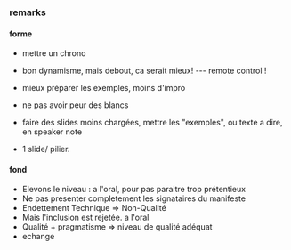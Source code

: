 ### remarks

#### forme
- mettre un chrono
- bon dynamisme, mais debout, ca serait mieux!
 --- remote control !
- mieux préparer les exemples, moins d'impro
- ne pas avoir peur des blancs

- faire des slides moins chargées, mettre les "exemples", ou texte a dire, en speaker note
- 1 slide/ pilier. 

#### fond

- Elevons le niveau : a l'oral, pour pas paraitre trop prétentieux
- Ne pas presenter completement les signataires du manifeste
- Endettement Technique => Non-Qualité
- Mais l'inclusion est rejetée. a l'oral
- Qualité + pragmatisme =>  niveau de qualité adéquat
- echange